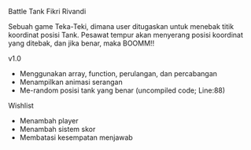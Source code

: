 Battle Tank
Fikri Rivandi

Sebuah game Teka-Teki, dimana user ditugaskan untuk menebak titik koordinat posisi Tank.
Pesawat tempur akan menyerang posisi koordinat yang ditebak, dan jika benar, maka BOOMM!!

v1.0
- Menggunakan array, function, perulangan, dan percabangan
- Menampilkan animasi serangan
- Me-random posisi tank yang benar (uncompiled code; Line:88)

Wishlist
- Menambah player
- Menambah sistem skor
- Membatasi kesempatan menjawab